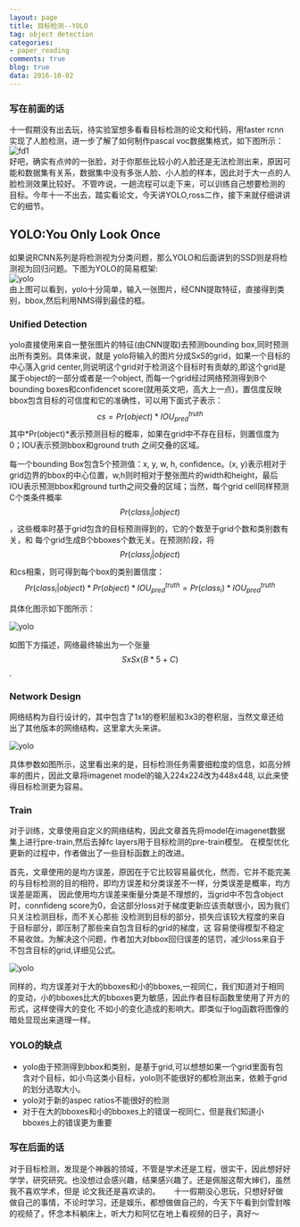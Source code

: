 ```yaml
---
layout: page
title: 目标检测--YOLO
tag: object detection
categories: 
- paper_reading
comments: true
blog: true
data: 2016-10-02
---
```


### 写在前面的话　　
十一假期没有出去玩，待实验室想多看看目标检测的论文和代码，用faster rcnn实现了人脸检测，进一步了解了如何制作pascal voc数据集格式，如下图所示：　　
![fd1](/downloads/object_detection/yolo/fd1.png)  
好吧，确实有点帅的一张脸，对于你那些比较小的人脸还是无法检测出来，原因可能和数据集有关系，数据集中没有多张人脸、小人脸的样本，因此对于大一点的人脸检测效果比较好。
不管咋说，一趟流程可以走下来，可以训练自己想要检测的目标。今年十一不出去，踏实看论文，今天讲YOLO,ross二作，接下来就仔细讲讲它的细节。　　

## YOLO:You Only Look Once  
如果说RCNN系列是将检测视为分类问题，那么YOLO和后面讲到的SSD则是将检测视为回归问题。下图为YOLO的简易框架:  
![yolo](/downloads/object_detection/yolo/yolo)  
由上图可以看到，yolo十分简单，输入一张图片，经CNN提取特征，直接得到类别，bbox,然后利用NMS得到最佳的框。　　

### Unified Detection  

yolo直接使用来自一整张图片的特征(由CNN提取)去预测bounding box,同时预测出所有类别。具体来说，就是
yolo将输入的图片分成SxS的grid，如果一个目标的中心落入grid center,则说明这个grid对于检测这个目标时有贡献的,即这个grid是属于object的一部分或者是一个object,
而每一个grid经过网络预测得到B个bounding boxes和confidencet score(就用英文吧，高大上一点)，置信度反映bbox包含目标的可信度和它的准确性，可以用下面式子表示：
$$cs = Pr(object)*IOU^{truth}_{pred}$$其中*Pr(object)*表示预测目标的概率，如果在grid中不存在目标，则置信度为0；IOU表示预测bbox和ground truth 之间交叠的区域。　　

每一个bounding Box包含5个预测值：x, y, w, h, confidence。(x, y)表示相对于grid边界的bbox的中心位置，w,h则时相对于整张图片的width和height，最后IOU表示预测bbox和ground
turth之间交叠的区域；当然，每个grid cell同样预测C个类条件概率$$Pr(class_{i}|object)$$，这些概率时基于grid包含的目标预测得到的，它的个数至于grid个数和类别数有关，和
每个grid生成B个bboxes个数无关。在预测阶段，将$$Pr(class_{i}|object)$$和cs相乘，则可得到每个box的类别置信度：　　
$$\begin{equation}
Pr(class_{i}|object)*Pr(object)*IOU_{pred}^{truth}=Pr(class_{i})*IOU_{pred}^{truth}
\end{equation}$$  

具体化图示如下图所示：　　

![yolo](/downloads/object_detection/yolo/yolo1)  

如图下方描述，网络最终输出为一个张量$$SxSx(B*5+C)$$.  

### Network Design  

网络结构为自行设计的，其中包含了1x1的卷积层和3x3的卷积层，当然文章还给出了其他版本的网络结构，这里拿大头来讲。　　

![yolo](/downloads/object_detection/yolo/yolo2)  

具体参数如图所示，这里看出来的是，目标检测任务需要细粒度的信息，如高分辨率的图片，因此文章将imagenet model的输入224x224改为448x448,
以此来使得目标检测更为容易。　　　

### Train  

对于训练，文章使用自定义的网络结构，因此文章首先将model在imagenet数据集上进行pre-train,然后去掉fc layers用于目标检测的pre-train模型。
在模型优化更新的过程中，作者做出了一些目标函数上的改进。　　

首先，文章使用的是均方误差，原因在于它比较容易最优化，然而，它并不能完美的与目标检测的目的相符，即均方误差和分类误差不一样，分类误差是概率，均方误差是距离，
因此使用均方误差来衡量分类是不理想的，当grid中不包含object时，connfideng score为0，会这部分loss对于梯度更新应该贡献很小，因为我们只关注检测目标，而不关心那些
没检测到目标的部分，损失应该较大程度的来自于目标部分，即压制了那些来自包含目标的grid的梯度，这
容易使得模型不稳定不易收敛。为解决这个问题，作者加大对bbox回归误差的惩罚，减少loss来自于不包含目标的grid,详细见公式。　　

![yolo](/downloads/object_detection/yolo/yolo3)  

同样的，均方误差对于大的bboxes和小的bboxes,一视同仁，我们知道对于相同的变动，小的bboxes比大的bboxes更为敏感，因此作者目标函数里使用了开方的形式，这样使得大的变化
不如小的变化造成的影响大。即类似于log函数将图像的暗处显现出来道理一样。

### YOLO的缺点　　

* yolo由于预测得到bbox和类别，是基于grid,可以想想如果一个grid里面有包含对个目标，如小鸟这类小目标，yolo则不能很好的都检测出来，依赖于grid的划分选取大小。
* yolo对于新的aspec ratios不能很好的检测
* 对于在大的bboxes和小的bboxes上的错误一视同仁，但是我们知道小bboxes上的错误更为重要　　

### 写在后面的话　　

对于目标检测，发现是个神器的领域，不管是学术还是工程，很实干，因此想好好学学，研究研究。也没想过会感兴趣，结果感兴趣了。还是佩服这帮大婶们，虽然我不喜欢学术，但是
论文我还是喜欢读的。　　
十一假期没心思玩，只想好好做做自己的事情，不论时学习，还是娱乐，都想做做自己的，今天下午看到剑雪封喉的视频了，怀念本科躺床上，听大力和阿忆在地上看视频的日子，真好～
